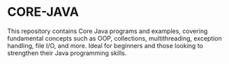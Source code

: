 # CORE-JAVA
This repository contains Core Java programs and examples, covering fundamental concepts such as OOP, collections, multithreading, exception handling, file I/O, and more. Ideal for beginners and those looking to strengthen their Java programming skills.
